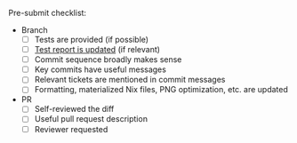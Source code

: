 <!--
Here are some checklists you may like to use. Use your judgement.

This is just a checklist, all the normative suggestions are covered in more detail in CONTRIBUTING.
-->
Pre-submit checklist:
- Branch
    - [ ] Tests are provided (if possible)
    - [ ] [Test report is updated](https://github.com/input-output-hk/marlowe-cardano/blob/main/marlowe/test/test-report.md) (if relevant)
    - [ ] Commit sequence broadly makes sense
    - [ ] Key commits have useful messages
    - [ ] Relevant tickets are mentioned in commit messages
    - [ ] Formatting, materialized Nix files, PNG optimization, etc. are updated
- PR
    - [ ] Self-reviewed the diff
    - [ ] Useful pull request description
    - [ ] Reviewer requested
